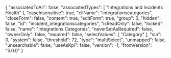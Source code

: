 {
 "associatedToAll": false,
 "associatedTypes": [
  "Integrations and Incidents Health"
 ],
 "caseInsensitive": true,
 "cliName": "integrationscategories",
 "closeForm": false,
 "content": true,
 "editForm": true,
 "group": 0,
 "hidden": false,
 "id": "incident_integrationscategories",
 "isReadOnly": false,
 "locked": false,
 "name": "Integrations Categories",
 "neverSetAsRequired": false,
 "ownerOnly": false,
 "required": false,
 "selectValues": [
  "Category"
 ],
 "sla": 0,
 "system": false,
 "threshold": 72,
 "type": "multiSelect",
 "unmapped": false,
 "unsearchable": false,
 "useAsKpi": false,
 "version": -1,
 "fromVersion": "5.0.0"
}